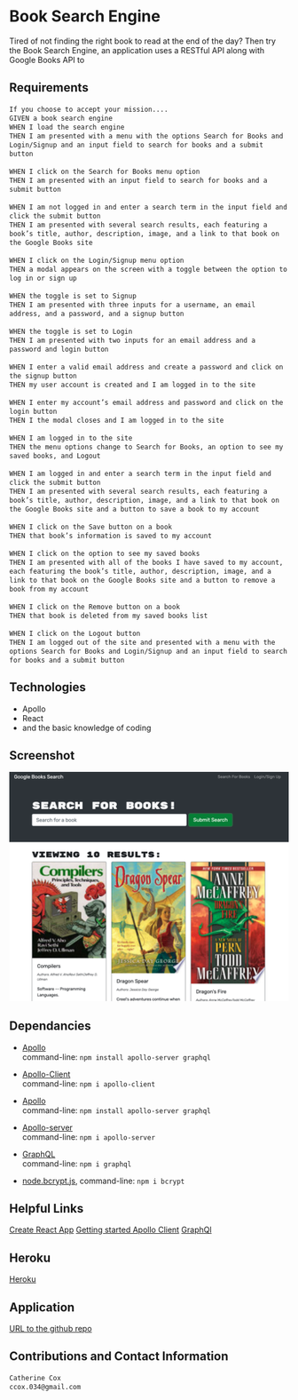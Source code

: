 # Book Search Engine

Tired of not finding the right book to read at the end of the day? Then try the Book Search Engine, an application uses a RESTful API along with Google Books API to

## Requirements

<!-- ----------------------- -->

```
If you choose to accept your mission....
GIVEN a book search engine
WHEN I load the search engine
THEN I am presented with a menu with the options Search for Books and Login/Signup and an input field to search for books and a submit button

WHEN I click on the Search for Books menu option
THEN I am presented with an input field to search for books and a submit button

WHEN I am not logged in and enter a search term in the input field and click the submit button
THEN I am presented with several search results, each featuring a book’s title, author, description, image, and a link to that book on the Google Books site

WHEN I click on the Login/Signup menu option
THEN a modal appears on the screen with a toggle between the option to log in or sign up

WHEN the toggle is set to Signup
THEN I am presented with three inputs for a username, an email address, and a password, and a signup button

WHEN the toggle is set to Login
THEN I am presented with two inputs for an email address and a password and login button

WHEN I enter a valid email address and create a password and click on the signup button
THEN my user account is created and I am logged in to the site

WHEN I enter my account’s email address and password and click on the login button
THEN I the modal closes and I am logged in to the site

WHEN I am logged in to the site
THEN the menu options change to Search for Books, an option to see my saved books, and Logout

WHEN I am logged in and enter a search term in the input field and click the submit button
THEN I am presented with several search results, each featuring a book’s title, author, description, image, and a link to that book on the Google Books site and a button to save a book to my account

WHEN I click on the Save button on a book
THEN that book’s information is saved to my account

WHEN I click on the option to see my saved books
THEN I am presented with all of the books I have saved to my account, each featuring the book’s title, author, description, image, and a link to that book on the Google Books site and a button to remove a book from my account

WHEN I click on the Remove button on a book
THEN that book is deleted from my saved books list

WHEN I click on the Logout button
THEN I am logged out of the site and presented with a menu with the options Search for Books and Login/Signup and an input field to search for books and a submit button
```

## Technologies

<!-- ----------------------- -->

- Apollo
- React
- and the basic knowledge of coding

## Screenshot

<!-- ----------------------- -->

![Screen Shot](ScreenShot.png)

## Dependancies

<!-- ----------------------- -->

- [Apollo](https://www.apollographql.com/docs/apollo-server/getting-started/)<br />
  command-line: `npm install apollo-server graphql`<br />

- [Apollo-Client](https://www.npmjs.com/package/apollo-client)<br />
  command-line: `npm i apollo-client`<br />

- [Apollo](https://www.apollographql.com/docs/apollo-server/getting-started/)<br />
  command-line: `npm install apollo-server graphql`<br />

- [Apollo-server](https://www.npmjs.com/package/apollo-server)<br />
  command-line: `npm i apollo-server`<br />

- [GraphQL](https://www.npmjs.com/package/graphql)<br />
  command-line: `npm i graphql`<br />

- [node.bcrypt.js](https://www.npmjs.com/package/bcrypt),
  command-line: `npm i bcrypt`<br />

## Helpful Links

[Create React App](https://create-react-app.dev/docs/getting-started/)
[Getting started Apollo Client](https://www.apollographql.com/docs/react/get-started/)
[GraphQl](https://graphql.org/learn/)

## Heroku

[Heroku](https://fierce-ocean-86529.herokuapp.com/)

<!-- fierce-ocean-86529 -->
<!-- ----------------------- -->

## Application

<!-- ----------------------- -->

[URL to the github repo](https://github.com/beachbrunet/Book_Search_Engine)

## Contributions and Contact Information

<!-- ----------------------- -->

```
Catherine Cox
ccox.034@gmail.com
```
